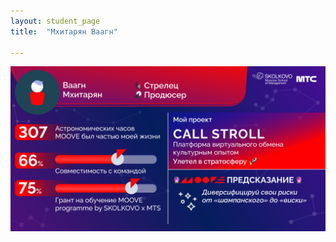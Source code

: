 ```yaml
---
layout: student_page
title:  "Мхитарян Ваагн"

---
```

<img class="img-fluid" src="/img/posts/Мхитарян Ваагн.png" alt="moove-1">
